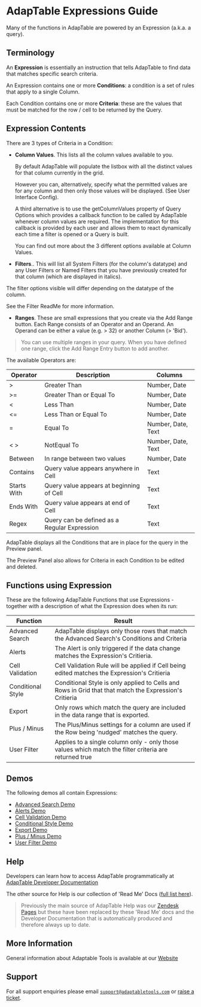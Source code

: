 # AdapTable Expressions Guide

Many of the functions in AdapTable are powered by an Expression (a.k.a. a query).

 

## Terminology

An **Expression** is essentially an instruction that tells AdapTable to find data that matches specific search criteria.

An Expression contains one or more **Conditions**: a condition is a set of rules that apply to a single Column. 

Each Condition contains one or more **Criteria**:  these are the values that must be matched for the row / cell to be returned by the Query.


## Expression Contents

There are 3 types of Criteria in a Condition:

- **Column Values**. This lists all the column values available to you.

  By default AdapTable will populate the listbox with all the distinct values for that column currently in the grid.

  However you can, alternatively, specify what the permitted values are for any column and then only those values will be displayed.  (See User Interface Config).

  A third alternative is to use the getColumnValues property of Query Options which provides a callback function to be called by AdapTable whenever column values are required.  The implementation for this callback is provided by  each user and allows them to react dynamically each time a filter is opened or a Query is built.

  You  can find out more about the 3 different options available at Column Values.

- **Filters**.. This will list all System Filters (for the column's datatype) and any User Filters or Named Filters that you have previously created for that column (which are displayed in italics).

The filter options visible will differ depending on the datatype of the column. 

See the Filter ReadMe for more information.

- **Ranges**. These are small expressions that you create via the Add Range button. Each Range consists of an Operator and an Operand. An Operand can be either a value (e.g. > 32) or another Column (> 'Bid'). 

 > You can use multiple ranges in your query. When you have defined one range, click the Add Range Entry button to add another.

The available Operators are:

| Operator  	              | Description                                  | Columns           |
| --------  	              | ------                                       | -------           | 
|>                          | Greater Than                                 | Number, Date      | 
|>=                         | Greater Than or Equal To                     | Number, Date      | 
|<                          | Less Than                                    | Number, Date      | 
|<=                         | Less Than or Equal To                        | Number, Date      | 
|=                          | Equal To                                     | Number, Date, Text| 
|< >                        | NotEqual To                                  | Number, Date, Text| 
|Between                    | In range between two values                  | Number, Date      | 
|Contains                   | Query value appears anywhere in Cell         | Text              | 
|Starts With                | Query value appears at beginning of Cell     | Text              | 
|Ends With                  | Query value appears at end of Cell           | Text              | 
|Regex                      | Query can be defined as a Regular Expression | Text              | 


AdapTable displays all the Conditions that are in place for the query in the Preview panel. 

The Preview Panel also allows for Criteria in each Condition to be edited and deleted.

## Functions using Expression

These are the following AdapTable Functions that use Expressions - together with a description of what the Expression does when its run:

| Function  	      | Result                                                                                                |
| --------  	      | ------                                                                                                | 
| Advanced Search   | AdapTable displays only those rows that match the Advanced Search's Conditions and Criteria           | 
| Alerts 	          | The Alert is only triggered if the data change matches the Expression's Critieria.                    | 
| Cell Validation	  | Cell Validation Rule will be applied if Cell being edited matches the Expression's Critieria          | 
| Conditional Style | Conditional Style is only applied to Cells and Rows in Grid that that match the Expression's Critieria| 
| Export 	          | Only rows which match the query are included in the data range that is exported.                      | 
| Plus / Minus 	    | The Plus/Minus settings for a column are used if the Row being 'nudged' matches the query.            | 
| User Filter 	    | Applies to a single column only - only those values which match the filter criteria are returned true | 


## Demos

The following demos all contain Expressions:

- [Advanced Search Demo](https://demo.adaptabletools.com/search/aggridadvancedsearchdemo)
- [Alerts Demo](https://demo.adaptabletools.com/alertsmessages/aggridalertdemo)
- [Cell Validation Demo](https://demo.adaptabletools.com/edit/aggridcellvalidationdemo)
- [Conditional Style Demo](https://demo.adaptabletools.com/style/aggridconditionalstyledemo)
- [Export Demo](https://demo.adaptabletools.com/gridmanagement/aggridexportdemo)
- [Plus / Minus Demo](https://demo.adaptabletools.com/edit/aggridplusminusdemo)
- [User Filter Demo](https://demo.adaptabletools.com/filters/aggriduserfiltersdemo)

## Help

Developers can learn how to access AdapTable programmatically at [AdapTable Developer Documentation](https://api.adaptabletools.com) 

The other source for Help is our collection of 'Read Me' Docs ([full list here](https://github.com/AdaptableTools/adaptable/blob/master/packages/adaptable/readme/readme-list.md)).

> Previously the main source of AdapTable Help was our [Zendesk Pages](https://adaptabletools.zendesk.com/hc/en-us) but these have been replaced by these 'Read Me' docs and the Developer Documentation that is automatically produced and therefore always up to date.

## More Information

General information about Adaptable Tools is available at our [Website](http://www.adaptabletools.com) 

## Support

For all support enquiries please email [`support@adaptabletools.com`](mailto:support@adaptabletools.com) or [raise a ticket](https://adaptabletools.zendesk.com/hc/en-us/requests/new).
